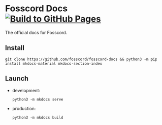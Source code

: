 # Fosscord Docs [![Build to GitHub Pages](https://github.com/fosscord/fosscord-docs/actions/workflows/build.yml/badge.svg)](https://github.com/fosscord/fosscord-docs/actions/workflows/build.yml)
The official docs for Fosscord.

## Install
`git clone https://github.com/fosscord/fosscord-docs && python3 -m pip install mkdocs-material mkdocs-section-index`

## Launch
- development:

  `python3 -m mkdocs serve`

- production:

  `python3 -m mkdocs build`
